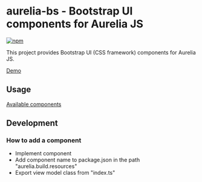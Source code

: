 # aurelia-bs - Bootstrap UI components for Aurelia JS

[![npm](https://img.shields.io/npm/v/aurelia-bs.svg)](https://www.npmjs.com/package/aurelia-bs)

This project provides Bootstrap UI (CSS framework) components for Aurelia JS. 

[Demo](https://rawgit.com/RSuter/aurelia-bs/master/demo/index.html)

## Usage

[Available components](docs/components/index.md)

## Development

### How to add a component

- Implement component
- Add component name to package.json in the path "aurelia.build.resources"
- Export view model class from "index.ts"
